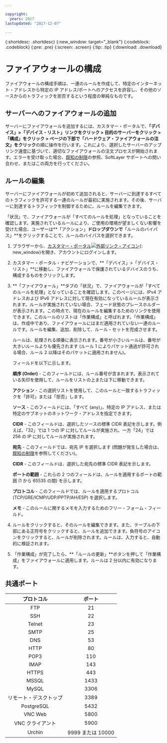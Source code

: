 ```yaml
---

copyright:
  years: 2017
lastupdated: "2017-12-07"

---
```


{:shortdesc: .shortdesc}
{:new_window: target="_blank"}
{:codeblock: .codeblock}
{:pre: .pre}
{:screen: .screen}
{:tip: .tip}
{:download: .download}

# ファイアウォールの構成

ファイアウォールの構成手順は、一連のルールを作成して、特定のインターネット・アドレスから特定の IP アドレス/ポートへのアクセスを許容し、その他のソースからのトラフィックを拒否するという程度の単純なものです。

## サーバーへのファイアウォールの追加

サーバーにファイアウォールを追加するには、カスタマー・ポータルで、**「デバイス」>「デバイス・リスト」リンクをクリック > 目的のサーバーをクリック >「構成」をクリック > ページの下部で「ハードウェア・ファイアウォールの注文」をクリック**の順に操作を行います。これにより、選択したサーバーのアップリンク速度に基づいて、適切なファイアウォールの注文プロセスが開始されます。エラーを受け取った場合、[既知の制限](known-limitations.html)の参照、SoftLayer サポートへの問い合わせ、またはこの両方を行ってください。

## ルールの編集

サーバーにファイアウォールが初めて追加されると、サーバーに到達するすべてのトラフィックを許可する一連のルールが最初に実施されます。その後、サーバーに到達するトラフィックを制御するために、ルールを編集できます。

「状況」で、ファイアウォールが「すべてのルールを処理」となっていることを確認します。実施されているルールにより、ご使用の環境が望ましくない影響を受けた場合、ユーザーは**「アクション」**ドロップダウンで**「ルールのバイパス」**をクリックすることで、ルールのバイパスを選択できます。

1. ブラウザーから、[カスタマー・ポータル![外部リンク・アイコン](../../icons/launch-glyph.svg "外部リンク・アイコン")](https://control.softlayer.com/){: new_window}を開き、アカウントにログインします。
2. カスタマー・ポータル・ナビゲーションで、**「デバイス」>「デバイス・リスト」**に移動し、ファイアウォールで保護されているデバイスのうち、構成するものをクリックします。
3. **「ファイアウォール」**タブの「状況」で、ファイアウォールが「すべてのルールを処理」となっていることを確認します。このページには、IPv4 アドレスおよび IPv6 アドレスに対して現在有効になっているルールが表示されます。ルールが実施されていない場合、フェード状態のプレースホルダーが表示されます。この時点で、現在のルールを編集するためのリンクを使用できます。このルールのリストは「作業構成」と呼ばれます。「作業構成」は、作成中であり、ファイアウォールにはまだ適用されていない一連のルールです。ルールを編集、追加、削除して、ルール・セットを完成させます。 

     ルールは、処理される順番に表示されます。番号が小さいルールは、番号が大きいルールよりも優先されます (ルール 1 によりパケット通過が許可される場合、ルール 2 以降はそのパケットに適用されません)。
     
     フィールドを以下に示します。

      **順序 (Order)** - このフィールドには、ルール番号が含まれます。表示されている矢印を使用して、ルールをリストの上または下に移動できます。
      
      **アクション** - この選択リストを使用して、このルールと一致するトラフィックを「許可」または「拒否」します。
      
      **ソース** - このフィールドには、「すべて (any)」、特定の IP アドレス、または特定のサブネットのネットワーク・アドレスを指定できます。
      
      **CIDR** - このフィールドは、選択したソースの標準 CIDR 表記を示します。例えば、「32」では 1 つの IP に対してルールが実施され、一方「24」では 256 の IP に対してルールが実施されます。
      
      **宛先** - このフィールドでは、宛先 IP を選択します (問題が発生した場合は、[既知の制限](known-limitations.html)を参照してください)。
      
      **CIDR** - このフィールドは、選択した宛先の標準 CIDR 表記を示します。
      
      **ポートの範囲** - これらの 2 つのフィールドは、ルールを適用するポートの範囲 (1 から 65535 の間) を示します。
      
      **プロトコル** - このフィールドでは、ルールを適用するプロトコル (TCP/GRE/ICMP/UDP/PPTP/AH/ESP) を選択します。
      
      **メモ** - このルールに関するメモを入力するためのフリー・フォーム・フィールド。

4. ルールをクリックすると、そのルールを編集できます。また、テーブルの下部にある正符号をクリックすると、ルールを追加できます。負符号のアイコンをクリックすると、ルールが削除されます。ルールは、入力すると、自動的に検証されます。
5. 「作業構成」が完了したら、**「ルールの更新」**ボタンを押して「作業構成」をファイアウォールに適用します。ルールは 2 分以内に有効になります。

## 共通ポート

| プロトコル | ポート |
| :-----: | :-----: |
| FTP | 21 |
| SSH | 22 |
| Telnet | 23 |
| SMTP | 25 |
| DNS | 53 |
| HTTP | 80 |
| POP3 | 110 |
| IMAP | 143 |
| HTTPS | 443 |
| MSSQL | 1433 |
| MySQL | 3306 |
| リモート・デスクトップ | 3389 |
| PostgreSQL | 5432 |
| VNC Web | 5800 |
| VNC クライアント | 5900 |
| Urchin | 9999 または 10000 ||

    
